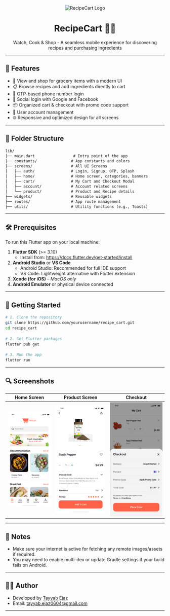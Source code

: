 <div align="center">
  <img src="assets/images/app_logo.png" alt="RecipeCart Logo" width="120"/>
  <h1>RecipeCart 🍳🛒</h1>
  <p>Watch, Cook & Shop - A seamless mobile experience for discovering recipes and purchasing ingredients</p>
</div>

---

## 🌟 Features

- 🛒 View and shop for grocery items with a modern UI
- 📋 Browse recipes and add ingredients directly to cart
- 📱 OTP-based phone number login
- 💬 Social login with Google and Facebook
- 📦 Organized cart & checkout with promo code support
- 🧑 User account management
- 🌐 Responsive and optimized design for all screens

---

## 📁 Folder Structure

```
lib/
├── main.dart                 # Entry point of the app
├── constants/               # App constants and colors
├── screens/                 # All UI Screens
│   ├── auth/                # Login, Signup, OTP, Splash
│   ├── home/                # Home screen, categories, banners
│   ├── cart/                # My Cart and Checkout Modal
│   ├── account/             # Account related screens
│   └── product/             # Product and Recipe details
├── widgets/                 # Reusable widgets
├── routes/                  # App route management
├── utils/                   # Utility functions (e.g., Toasts)
```

---

## 🛠 Prerequisites

To run this Flutter app on your local machine:

1. **Flutter SDK** (>= 3.10)
    - Install from: https://docs.flutter.dev/get-started/install
2. **Android Studio** or **VS Code**
    - Android Studio: Recommended for full IDE support
    - VS Code: Lightweight alternative with Flutter extension
3. **Xcode (for iOS)** – *MacOS only*
4. **Android Emulator** or physical device connected

---

## 🚀 Getting Started

```bash
# 1. Clone the repository
git clone https://github.com/yourusername/recipe_cart.git
cd recipe_cart

# 2. Get Flutter packages
flutter pub get

# 3. Run the app
flutter run
```


---

## 🔍 Screenshots

| Home Screen                      | Product Screen                      | Checkout                             |
|----------------------------------|-------------------------------------|--------------------------------------|
| ![](assets/screenshots/home.png) | ![](assets/screenshots/product.png) | ![](assets/screenshots/checkout.png) |

---

## 📌 Notes

- Make sure your internet is active for fetching any remote images/assets if required.
- You may need to enable multi-dex or update Gradle settings if your build fails on Android.

---

## 👨‍💻 Author

- Developed by [Tayyab Ejaz](https://github.com/tayyabejaz)
- Email: tayyab.ejaz0604@gmail.com

---
